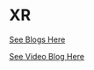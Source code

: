 #  XR


[See Blogs Here](https://dzone.com/users/4571557/paulparkinson.html)

[See Video Blog Here](https://www.youtube.com/playlist?list=PLc-GvTDCJw-JBrm-PFsC_Vbw67c-eDfaP)